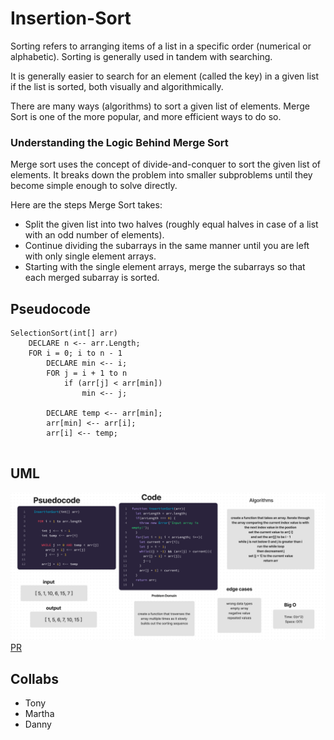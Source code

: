 # Insertion-Sort

Sorting refers to arranging items of a list in a specific order (numerical or alphabetic). Sorting is generally used in tandem with searching.

It is generally easier to search for an element (called the key) in a given list if the list is sorted, both visually and algorithmically.

There are many ways (algorithms) to sort a given list of elements. Merge Sort is one of the more popular, and more efficient ways to do so.

### Understanding the Logic Behind Merge Sort

Merge sort uses the concept of divide-and-conquer to sort the given list of elements. It breaks down the problem into smaller subproblems until they become simple enough to solve directly.

Here are the steps Merge Sort takes:

- Split the given list into two halves (roughly equal halves in case of a list with an odd number of elements).
- Continue dividing the subarrays in the same manner until you are left with only single element arrays.
- Starting with the single element arrays, merge the subarrays so that each merged subarray is sorted.

## Pseudocode

```
SelectionSort(int[] arr)
    DECLARE n <-- arr.Length;
    FOR i = 0; i to n - 1  
        DECLARE min <-- i;
        FOR j = i + 1 to n
            if (arr[j] < arr[min])
                min <-- j;

        DECLARE temp <-- arr[min];
        arr[min] <-- arr[i];
        arr[i] <-- temp;
        
  ```

## UML

![UML](./inertion-sort.png)
[PR](https://github.com/SarahTek/data-structures-and-algorithms-401/pull/71/commits/080b3b4190c4c7d5fedc1c15c43cc089c55dad64)
## Collabs

- Tony
- Martha
- Danny
